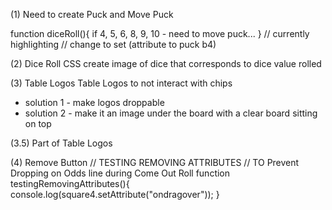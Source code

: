 
(1) Need to create Puck and Move Puck

function diceRoll(){
    if 4, 5, 6, 8, 9, 10 - need to move puck...
}
// currently highlighting
// change to set (attribute to puck b4)



(2) Dice Roll CSS
create image of dice that corresponds to dice value rolled



(3) Table Logos
Table Logos to not interact with chips
- solution 1 - make logos droppable
- solution 2 - make it an image under the board with a clear board sitting on top


(3.5) Part of Table Logos
<!-- // Clears Chips
    // Can you replace with Pre Made DOMS?
    // like replaceChildren( b4 = document.querySelector("#b4") = html <div id="b4"><span ondropover=drop(event)"> Place Bets </span></div> = CSS #b4{ animation} -->



(4) Remove Button
// TESTING REMOVING ATTRIBUTES
// TO Prevent Dropping on Odds line during Come Out Roll
function testingRemovingAttributes(){
    console.log(square4.setAttribute("ondragover"));
}